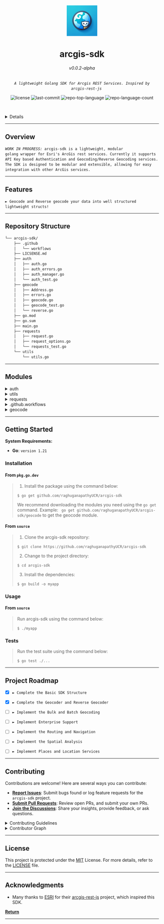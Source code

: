 <p align="center">
  <img src="/LOGO.png" width="100" alt="project-logo">
</p>
<p align="center">
    <h1 align="center">arcgis-sdk</h1>
</p>
<p align="center">
    <h6 align="center">v0.0.2-alpha</h6>
</p>
<p align="center">
    <em><code>A lightweight Golang SDK for Arcgis REST Services. Inspired by
    <a>arcgis-rest-js</></code></em>
</p>
<p align="center">
	<img src="https://img.shields.io/github/license/raghuganapathyUCR/arcgis-sdk?style=default&logo=opensourceinitiative&logoColor=white&color=0080ff" alt="license">
	<img src="https://img.shields.io/github/last-commit/raghuganapathyUCR/arcgis-sdk?style=default&logo=git&logoColor=white&color=0080ff" alt="last-commit">
	<img src="https://img.shields.io/github/languages/top/raghuganapathyUCR/arcgis-sdk?style=default&color=0080ff" alt="repo-top-language">
	<img src="https://img.shields.io/github/languages/count/raghuganapathyUCR/arcgis-sdk?style=default&color=0080ff" alt="repo-language-count">

<p>
<p align="center">
	<!-- default option, no dependency badges. -->
</p>

<br><!-- TABLE OF CONTENTS -->
<details>
  <summary>Table of Contents</summary><br>

- [ Overview](#-overview)
- [ Features](#-features)
- [ Repository Structure](#-repository-structure)
- [ Modules](#-modules)
- [ Getting Started](#-getting-started)
  - [ Installation](#-installation)
  - [ Usage](#-usage)
  - [ Tests](#-tests)
- [ Project Roadmap](#-project-roadmap)
- [ Contributing](#-contributing)
- [ License](#-license)
- [ Acknowledgments](#-acknowledgments)
</details>
<hr>

##  Overview

<code><i>WORK IN PROGRESS:</i> arcgis-sdk is a lightweight, modular golang wrapper for Esri's ArcGis rest services. Currently it supports API Key based Authentication and Geocoding/Reverse Geocoding services. The SDK is designed to be modular and extensible, allowing for easy integration with other ArcGis services.
</code>

---

##  Features

<code>► Geocode and Reverse geocode your data into well structured lightweight structs!</code>

---

##  Repository Structure

```sh
└── arcgis-sdk/
    ├── .github
    │   └── workflows
    ├── LICSENSE.md
    ├── auth
    │   ├── auth.go
    │   ├── auth_errors.go
    │   ├── auth_manager.go
    │   └── auth_test.go
    ├── geocode
    │   ├── Address.go
    │   ├── errors.go
    │   ├── geocode.go
    │   ├── geocode_test.go
    │   └── reverse.go
    ├── go.mod
    ├── go.sum
    ├── main.go
    ├── requests
    │   ├── request.go
    │   ├── request_options.go
    │   └── requests_test.go
    └── utils
        └── utils.go
```

---

##  Modules

<details closed><summary>auth</summary>

| File                                                                                                | Summary                         |
| ---                                                                                                 | ---                             |
| [auth_test.go](https://github.com/raghuganapathyUCR/arcgis-sdk/blob/master/auth/auth_test.go)       | <code>Authentication Manager tests</code> |
| [auth.go](https://github.com/raghuganapathyUCR/arcgis-sdk/blob/master/auth/auth.go)                 | <code>Main auth package, exports the APIKeymanager</code> |
| [auth_errors.go](https://github.com/raghuganapathyUCR/arcgis-sdk/blob/master/auth/auth_errors.go)   | <code>Auth Specific Error Logic and Types</code> |
| [auth_manager.go](https://github.com/raghuganapathyUCR/arcgis-sdk/blob/master/auth/auth_manager.go) | <code>Auth Manager and definitions</code> |

</details>

<details closed><summary>utils</summary>

| File                                                                                   | Summary                         |
| ---                                                                                    | ---                             |
| [utils.go](https://github.com/raghuganapathyUCR/arcgis-sdk/blob/master/utils/utils.go) | <code>► All utility functions</code> |

</details>

<details closed><summary>requests</summary>

| File                                                                                                          | Summary                         |
| ---                                                                                                           | ---                             |
| [requests_test.go](https://github.com/raghuganapathyUCR/arcgis-sdk/blob/master/requests/requests_test.go)     | <code>Tests for Requests module</code> |
| [request.go](https://github.com/raghuganapathyUCR/arcgis-sdk/blob/master/requests/request.go)                 | <code>Main Requests wrapper, can be used to ingest custom request options for different rest services</code> |
| [request_options.go](https://github.com/raghuganapathyUCR/arcgis-sdk/blob/master/requests/request_options.go) | <code>Type Definition for Request Options</code> |

</details>

<details closed><summary>.github.workflows</summary>

| File                                                                                           | Summary                         |
| ---                                                                                            | ---                             |
| [go.yml](https://github.com/raghuganapathyUCR/arcgis-sdk/blob/master/.github/workflows/go.yml) | <code>Release Pipeline</code> |

</details>

<details closed><summary>geocode</summary>

| File                                                                                                   | Summary                         |
| ---                                                                                                    | ---                             |
| [Address.go](https://github.com/raghuganapathyUCR/arcgis-sdk/blob/master/geocode/Address.go)           | <code>Address type definitions</code> |
| [geocode.go](https://github.com/raghuganapathyUCR/arcgis-sdk/blob/master/geocode/geocode.go)           | <code>Main Geocoder and related code</code> |
| [reverse.go](https://github.com/raghuganapathyUCR/arcgis-sdk/blob/master/geocode/reverse.go)           | <code>Main reverse Geocoder and related code</code> |
| [geocode_test.go](https://github.com/raghuganapathyUCR/arcgis-sdk/blob/master/geocode/geocode_test.go) | <code>geocode and reversegeocode test</code> |
| [errors.go](https://github.com/raghuganapathyUCR/arcgis-sdk/blob/master/geocode/errors.go)             | <code>API Error Definitions</code> |

</details>

---

##  Getting Started

**System Requirements:**

* **Go**: `version 1.21`

###  Installation
<h4>From <code>pkg.go.dev</code></h4>

> 1. Install the package using the command below:
> ```console
> $ go get github.com/raghuganapathyUCR/arcgis-sdk
> ```
> We recommend downloading the modules you need using the `go get` command.
> Example: ``` go get github.com/raghuganapathyUCR/arcgis-sdk/geocode``` to get the geocode module.

<h4>From <code>source</code></h4>

> 1. Clone the arcgis-sdk repository:
>
> ```console
> $ git clone https://github.com/raghuganapathyUCR/arcgis-sdk
> ```
>
> 2. Change to the project directory:
> ```console
> $ cd arcgis-sdk
> ```
>
> 3. Install the dependencies:
> ```console
> $ go build -o myapp
> ```

###  Usage

<h4>From <code>source</code></h4>

> Run arcgis-sdk using the command below:
> ```console
> $ ./myapp
> ```

###  Tests

> Run the test suite using the command below:
> ```console
> $ go test ./...  
> ```

---

##  Project Roadmap

- [X] `► Complete the Basic SDK Structure`
- [X] `► Complete the Geocoder and Reverse Geocoder`
- [ ] `► Implement the Bulk and Batch Geocoding`
- [ ] `► Implement Enterprise Support`
- [ ] `► Implement the Routing and Navigation`
- [ ] `► Implement the Spatial Analysis`
- [ ] `► Implement Places and Location Services`


---

##  Contributing

Contributions are welcome! Here are several ways you can contribute:

- **[Report Issues](https://github.com/raghuganapathyUCR/arcgis-sdk/issues)**: Submit bugs found or log feature requests for the `arcgis-sdk` project.
- **[Submit Pull Requests](https://github.com/raghuganapathyUCR/arcgis-sdk/blob/main/CONTRIBUTING.md)**: Review open PRs, and submit your own PRs.
- **[Join the Discussions](https://github.com/raghuganapathyUCR/arcgis-sdk/discussions)**: Share your insights, provide feedback, or ask questions.

<details closed>
<summary>Contributing Guidelines</summary>

1. **Fork the Repository**: Start by forking the project repository to your github account.
2. **Clone Locally**: Clone the forked repository to your local machine using a git client.
   ```sh
   git clone https://github.com/raghuganapathyUCR/arcgis-sdk
   ```
3. **Create a New Branch**: Always work on a new branch, giving it a descriptive name.
   ```sh
   git checkout -b new-feature-x
   ```
4. **Make Your Changes**: Develop and test your changes locally.
5. **Commit Your Changes**: Commit with a clear message describing your updates.
   ```sh
   git commit -m 'Implemented new feature x.'
   ```
6. **Push to github**: Push the changes to your forked repository.
   ```sh
   git push origin new-feature-x
   ```
7. **Submit a Pull Request**: Create a PR against the original project repository. Clearly describe the changes and their motivations.
8. **Review**: Once your PR is reviewed and approved, it will be merged into the main branch. Congratulations on your contribution!
</details>

<details closed>
<summary>Contributor Graph</summary>
<br>
<p align="center">
   <a href="https://github.com{/raghuganapathyUCR/arcgis-sdk/}graphs/contributors">
      <img src="https://contrib.rocks/image?repo=raghuganapathyUCR/arcgis-sdk">
   </a>
</p>
</details>

---

##  License

This project is protected under the [MIT](LICSENSE.md) License. For more details, refer to the [LICENSE](LICSENSE.md) file.

---

##  Acknowledgments

- Many thanks to [ESRI](https://www.esri.com) for their [arcgis-rest-js](https://github.com/esri/arcgis-rest-js/) project, which inspired this SDK.

[**Return**](#-overview)

---
